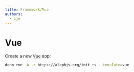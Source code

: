 ```yaml
---
title: Framework/Vue
authors:
  - ije
---
```


# Vue

Create a new [Vue](https://vuejs.org) app:

```bash
deno run -A -r https://alephjs.org/init.ts --template=vue
```
